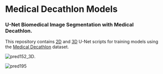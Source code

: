 # Medical Decathlon Models
### U-Net Biomedical Image Segmentation with Medical Decathlon.

This repository contains [2D](https://github.com/IntelAI/unet/tree/master/2D) and [3D](https://github.com/IntelAI/unet/tree/master/3D) U-Net scripts for training models using the [Medical Decathlon](http://medicaldecathlon.com/) dataset.


![pred152_3D](https://github.com/NervanaSystems/topologies/blob/master/3D_UNet/keras_training_only_version/images/BRATS_152_img3D.gif
"BRATS image #152:  Purple voxels indicate a perfect prediction by the model. Red are false positives. Blue are false negatives").

![pred195](https://github.com/IntelAI/unet/blob/master/3D/images/BRATS_195_img.gif "BRATS image #195:  Purple voxels indicate a perfect prediction by the model. Red are false positives. Blue are false negatives")


